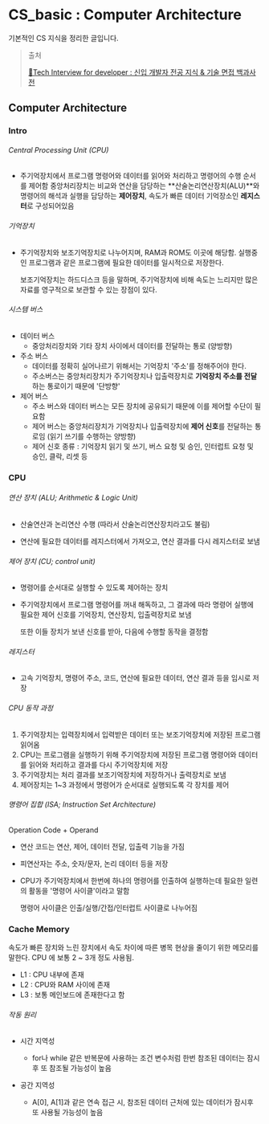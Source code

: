 # CS_basic : Computer Architecture

기본적인 CS 지식을 정리한 글입니다. 

>출처 
>
>[📖Tech Interview for developer : 신입 개발자 전공 지식 & 기술 면접 백과사전 ](https://gyoogle.dev/blog/)

## Computer Architecture

### Intro

###### Central Processing Unit (CPU)

- 주기억장치에서 프로그램 명령어와 데이터를 읽어와 처리하고 명령어의 수행 순서를 제어함 중앙처리장치는 비교와 연산을 담당하는 **산술논리연산장치(ALU)**와 명령어의 해석과 실행을 담당하는 **제어장치**, 속도가 빠른 데이터 기억장소인 **레지스터**로 구성되어있음

###### 기억장치

- 주기억장치와 보조기억장치로 나누어지며, RAM과 ROM도 이곳에 해당함. 실행중인 프로그램과 같은 프로그램에 필요한 데이터를 일시적으로 저장한다.

  보조기억장치는 하드디스크 등을 말하며, 주기억장치에 비해 속도는 느리지만 많은 자료를 영구적으로 보관할 수 있는 장점이 있다.

###### 시스템 버스 

- 데이터 버스 
  - 중앙처리장치와 기타 장치 사이에서 데이터를 전달하는 통로 (양방향)
- 주소 버스 
  - 데이터를 정확히 실어나르기 위해서는 기억장치 '주소'를 정해주어야 한다. 
  - 주소버스는 중앙처리장치가 주기억장치나 입출력장치로 **기억장치 주소를 전달**하는 통로이기 때문에 '단방향'
- 제어 버스 
  - 주소 버스와 데이터 버스는 모든 장치에 공유되기 때문에 이를 제어할 수단이 필요함
  - 제어 버스는 중앙처리장치가 기억장치나 입출력장치에 **제어 신호**를 전달하는 통로임 (읽기 쓰기를 수행하는 양방향)
  - 제어 신호 종류 : 기억장치 읽기 및 쓰기, 버스 요청 및 승인, 인터럽트 요청 및 승인, 클락, 리셋 등

### CPU 

###### 연산 장치 (ALU; Arithmetic & Logic Unit)

- 산술연산과 논리연산 수행 (따라서 산술논리연산장치라고도 불림)

- 연산에 필요한 데이터를 레지스터에서 가져오고, 연산 결과를 다시 레지스터로 보냄

###### 제어 장치 (CU; control unit)

- 명령어를 순서대로 실행할 수 있도록 제어하는 장치

- 주기억장치에서 프로그램 명령어를 꺼내 해독하고, 그 결과에 따라 명령어 실행에 필요한 제어 신호를 기억장치, 연산장치, 입출력장치로 보냄

  또한 이들 장치가 보낸 신호를 받아, 다음에 수행할 동작을 결정함

###### 레지스터 

- 고속 기억장치, 명령어 주소, 코드, 연산에 필요한 데이터, 연산 결과 등을 임시로 저장

###### CPU 동작 과정 

1. 주기억장치는 입력장치에서 입력받은 데이터 또는 보조기억장치에 저장된 프로그램 읽어옴
2. CPU는 프로그램을 실행하기 위해 주기억장치에 저장된 프로그램 명령어와 데이터를 읽어와 처리하고 결과를 다시 주기억장치에 저장
3. 주기억장치는 처리 결과를 보조기억장치에 저장하거나 출력장치로 보냄
4. 제어장치는 1~3 과정에서 명령어가 순서대로 실행되도록 각 장치를 제어

###### 명령어 집합 (ISA; Instruction Set Architecture)

Operation Code + Operand 

- 연산 코드는 연산, 제어, 데이터 전달, 입출력 기능을 가짐

- 피연산자는 주소, 숫자/문자, 논리 데이터 등을 저장

- CPU가 주기억장치에서 한번에 하나의 명령어를 인출하여 실행하는데 필요한 일련의 활동을 '명령어 사이클'이라고 말함

  명령어 사이클은 인출/실행/간접/인터럽트 사이클로 나누어짐

### Cache Memory 

속도가 빠른 장치와 느린 장치에서 속도 차이에 따른 병목 현상을 줄이기 위한 메모리를 말한다. CPU 에 보통 2 ~ 3개 정도 사용됨. 

- L1 : CPU 내부에 존재
- L2 : CPU와 RAM 사이에 존재
- L3 : 보통 메인보드에 존재한다고 함

###### 작동 원리 

- 시간 지역성
  - for나 while 같은 반복문에 사용하는 조건 변수처럼 한번 참조된 데이터는 잠시후 또 참조될 가능성이 높음

-  공간 지역성
   -  A[0], A[1]과 같은 연속 접근 시, 참조된 데이터 근처에 있는 데이터가 잠시후 또 사용될 가능성이 높음








